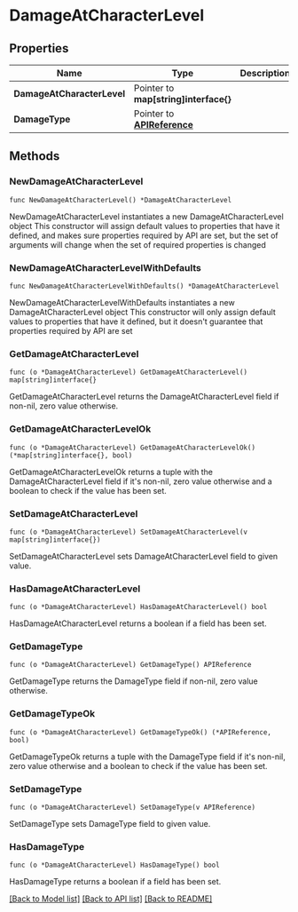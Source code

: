# DamageAtCharacterLevel

## Properties

Name | Type | Description | Notes
------------ | ------------- | ------------- | -------------
**DamageAtCharacterLevel** | Pointer to **map[string]interface{}** |  | [optional] 
**DamageType** | Pointer to [**APIReference**](APIReference.md) |  | [optional] 

## Methods

### NewDamageAtCharacterLevel

`func NewDamageAtCharacterLevel() *DamageAtCharacterLevel`

NewDamageAtCharacterLevel instantiates a new DamageAtCharacterLevel object
This constructor will assign default values to properties that have it defined,
and makes sure properties required by API are set, but the set of arguments
will change when the set of required properties is changed

### NewDamageAtCharacterLevelWithDefaults

`func NewDamageAtCharacterLevelWithDefaults() *DamageAtCharacterLevel`

NewDamageAtCharacterLevelWithDefaults instantiates a new DamageAtCharacterLevel object
This constructor will only assign default values to properties that have it defined,
but it doesn't guarantee that properties required by API are set

### GetDamageAtCharacterLevel

`func (o *DamageAtCharacterLevel) GetDamageAtCharacterLevel() map[string]interface{}`

GetDamageAtCharacterLevel returns the DamageAtCharacterLevel field if non-nil, zero value otherwise.

### GetDamageAtCharacterLevelOk

`func (o *DamageAtCharacterLevel) GetDamageAtCharacterLevelOk() (*map[string]interface{}, bool)`

GetDamageAtCharacterLevelOk returns a tuple with the DamageAtCharacterLevel field if it's non-nil, zero value otherwise
and a boolean to check if the value has been set.

### SetDamageAtCharacterLevel

`func (o *DamageAtCharacterLevel) SetDamageAtCharacterLevel(v map[string]interface{})`

SetDamageAtCharacterLevel sets DamageAtCharacterLevel field to given value.

### HasDamageAtCharacterLevel

`func (o *DamageAtCharacterLevel) HasDamageAtCharacterLevel() bool`

HasDamageAtCharacterLevel returns a boolean if a field has been set.

### GetDamageType

`func (o *DamageAtCharacterLevel) GetDamageType() APIReference`

GetDamageType returns the DamageType field if non-nil, zero value otherwise.

### GetDamageTypeOk

`func (o *DamageAtCharacterLevel) GetDamageTypeOk() (*APIReference, bool)`

GetDamageTypeOk returns a tuple with the DamageType field if it's non-nil, zero value otherwise
and a boolean to check if the value has been set.

### SetDamageType

`func (o *DamageAtCharacterLevel) SetDamageType(v APIReference)`

SetDamageType sets DamageType field to given value.

### HasDamageType

`func (o *DamageAtCharacterLevel) HasDamageType() bool`

HasDamageType returns a boolean if a field has been set.


[[Back to Model list]](../README.md#documentation-for-models) [[Back to API list]](../README.md#documentation-for-api-endpoints) [[Back to README]](../README.md)



